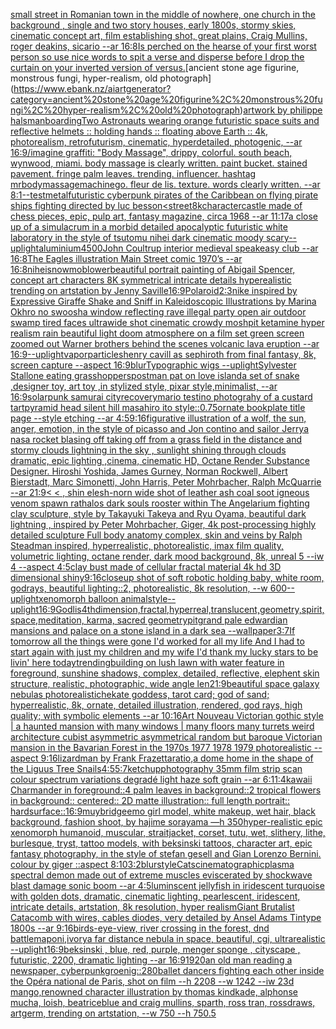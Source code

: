 [small street in Romanian town in the middle of nowhere, one church in the background , single and two story houses, early 1800s, stormy skies, cinematic concept art, film establishing shot, great plains, Craig Mullins, roger deakins, sicario --ar 16:8](https://www.ebank.nz/aiartgenerator?category=small%20street%20in%20Romanian%20town%20in%20the%20middle%20of%20nowhere%2C%20one%20church%20in%20the%20background%20%2C%20single%20and%20two%20story%20houses%2C%20early%201800s%2C%20stormy%20skies%2C%20cinematic%20concept%20art%2C%20film%20establishing%20shot%2C%20great%20plains%2C%20Craig%20Mullins%2C%20roger%20deakins%2C%20sicario%20--ar%2016%3A8)[Is perched on the hearse of your first worst person so use nice words to spit a verse and disperse before I drop the curtain on your inverted version of versus.](https://www.ebank.nz/aiartgenerator?category=Is%20perched%20on%20the%20hearse%20of%20your%20first%20worst%20person%20so%20use%20nice%20words%20to%20spit%20a%20verse%20and%20disperse%20before%20I%20drop%20the%20curtain%20on%20your%20inverted%20version%20of%20versus.)[ancient stone age figurine, monstrous fungi, hyper-realism, old photograph](https://www.ebank.nz/aiartgenerator?category=ancient%20stone%20age%20figurine%2C%20monstrous%20fungi%2C%20hyper-realism%2C%20old%20photograph)[artwork by philippe halsman](https://www.ebank.nz/aiartgenerator?category=artwork%20by%20philippe%20halsman)[boarding](https://www.ebank.nz/aiartgenerator?category=boarding)[Two Astronauts wearing orange futuristic space suits and reflective helmets :: holding hands :: floating above Earth :: 4k, photorealism, retrofuturism, cinematic, hyperdetailed, photogenic, --ar 16:9](https://www.ebank.nz/aiartgenerator?category=Two%20Astronauts%20wearing%20orange%20futuristic%20space%20suits%20and%20reflective%20helmets%20%3A%3A%20holding%20hands%20%3A%3A%20floating%20above%20Earth%20%3A%3A%204k%2C%20photorealism%2C%20retrofuturism%2C%20cinematic%2C%20hyperdetailed%2C%20photogenic%2C%20--ar%2016%3A9)[/imagine graffiti: "Body Massage", drippy, colorful. south beach, wynwood, miami. body massage is clearly written. paint bucket. stained pavement. fringe palm leaves. trending. influencer. hashtag mrbodymassagemachinego. fleur de lis. texture. words clearly written. --ar 8:1](https://www.ebank.nz/aiartgenerator?category=/imagine%20graffiti%3A%20%22Body%20Massage%22%2C%20drippy%2C%20colorful.%20south%20beach%2C%20wynwood%2C%20miami.%20body%20massage%20is%20clearly%20written.%20paint%20bucket.%20stained%20pavement.%20fringe%20palm%20leaves.%20trending.%20influencer.%20hashtag%20mrbodymassagemachinego.%20fleur%20de%20lis.%20texture.%20words%20clearly%20written.%20--ar%208%3A1)[--test](https://www.ebank.nz/aiartgenerator?category=--test)[metal](https://www.ebank.nz/aiartgenerator?category=metal)[futuristic cyberpunk pirates of the Caribbean on flying pirate ships fighting directed by luc besson](https://www.ebank.nz/aiartgenerator?category=futuristic%20cyberpunk%20pirates%20of%20the%20Caribbean%20on%20flying%20pirate%20ships%20fighting%20directed%20by%20luc%20besson)[<street](https://www.ebank.nz/aiartgenerator?category=%3Cstreet)[8k](https://www.ebank.nz/aiartgenerator?category=8k)[character](https://www.ebank.nz/aiartgenerator?category=character)[castle made of chess pieces, epic, pulp art, fantasy magazine, circa 1968 --ar 11:17](https://www.ebank.nz/aiartgenerator?category=castle%20made%20of%20chess%20pieces%2C%20epic%2C%20pulp%20art%2C%20fantasy%20magazine%2C%20circa%201968%20--ar%2011%3A17)[a close up of a simulacrum in a morbid detailed apocalyptic futuristic white laboratory in the style of tsutomu nihei dark cinematic moody scary](https://www.ebank.nz/aiartgenerator?category=a%20close%20up%20of%20a%20simulacrum%20in%20a%20morbid%20detailed%20apocalyptic%20futuristic%20white%20laboratory%20in%20the%20style%20of%20tsutomu%20nihei%20dark%20cinematic%20moody%20scary)[--uplight](https://www.ebank.nz/aiartgenerator?category=--uplight)[aluminium](https://www.ebank.nz/aiartgenerator?category=aluminium)[4500](https://www.ebank.nz/aiartgenerator?category=4500)[John Coultrup interior medieval speakeasy club --ar 16:8](https://www.ebank.nz/aiartgenerator?category=John%20Coultrup%20interior%20medieval%20speakeasy%20club%20--ar%2016%3A8)[The Eagles illustration Main Street comic 1970’s --ar 16:8](https://www.ebank.nz/aiartgenerator?category=The%20Eagles%20illustration%20Main%20Street%20comic%201970%E2%80%99s%20--ar%2016%3A8)[nihei](https://www.ebank.nz/aiartgenerator?category=nihei)[snowmoblower](https://www.ebank.nz/aiartgenerator?category=snowmoblower)[beautiful portrait painting of Abigail Spencer, concept art characters 8K symmetrical intricate details hyperealistic trending on artstation by Jenny Saville](https://www.ebank.nz/aiartgenerator?category=beautiful%20portrait%20painting%20of%20Abigail%20Spencer%2C%20concept%20art%20characters%208K%20symmetrical%20intricate%20details%20hyperealistic%20trending%20on%20artstation%20by%20Jenny%20Saville)[16:9](https://www.ebank.nz/aiartgenerator?category=16%3A9)[Polaroid](https://www.ebank.nz/aiartgenerator?category=Polaroid)[2:3](https://www.ebank.nz/aiartgenerator?category=2%3A3)[nike inspired by Expressive Giraffe Shake and Sniff in Kaleidoscopic Illustrations by Marina Okhro no swoosh](https://www.ebank.nz/aiartgenerator?category=nike%20inspired%20by%20Expressive%20Giraffe%20Shake%20and%20Sniff%20in%20Kaleidoscopic%20Illustrations%20by%20Marina%20Okhro%20no%20swoosh)[a window reflecting rave illegal party open air outdoor swamp tired faces ultrawide shot cinematic crowdy moshpit ketamine hyper realism rain beautiful light doom atmosphere on a film set green screen zoomed out Warner brothers behind the scenes volcanic lava eruption --ar 16:9](https://www.ebank.nz/aiartgenerator?category=a%20window%20reflecting%20rave%20illegal%20party%20open%20air%20outdoor%20swamp%20tired%20faces%20ultrawide%20shot%20cinematic%20crowdy%20moshpit%20ketamine%20hyper%20realism%20rain%20beautiful%20light%20doom%20atmosphere%20on%20a%20film%20set%20green%20screen%20zoomed%20out%20Warner%20brothers%20behind%20the%20scenes%20volcanic%20lava%20eruption%20--ar%2016%3A9)[--uplight](https://www.ebank.nz/aiartgenerator?category=--uplight)[vapor](https://www.ebank.nz/aiartgenerator?category=vapor)[particles](https://www.ebank.nz/aiartgenerator?category=particles)[henry cavill as sephiroth from final fantasy, 8k, screen capture --aspect 16:9](https://www.ebank.nz/aiartgenerator?category=henry%20cavill%20as%20sephiroth%20from%20final%20fantasy%2C%208k%2C%20screen%20capture%20--aspect%2016%3A9)[blur](https://www.ebank.nz/aiartgenerator?category=blur)[Typographic wigs --uplight](https://www.ebank.nz/aiartgenerator?category=Typographic%20wigs%20--uplight)[Sylvester Stallone eating grasshoppers](https://www.ebank.nz/aiartgenerator?category=Sylvester%20Stallone%20eating%20grasshoppers)[postman pat on love island](https://www.ebank.nz/aiartgenerator?category=postman%20pat%20on%20love%20island)[a set of snake ,designer toy, art toy ,in stylized style, pixar style,minimalist, --ar 16:9](https://www.ebank.nz/aiartgenerator?category=a%20set%20of%20snake%20%2Cdesigner%20toy%2C%20art%20toy%20%2Cin%20stylized%20style%2C%20pixar%20style%2Cminimalist%2C%20--ar%2016%3A9)[solarpunk samurai city](https://www.ebank.nz/aiartgenerator?category=solarpunk%20samurai%20city)[recovery](https://www.ebank.nz/aiartgenerator?category=recovery)[mario testino photograhy of a custard tart](https://www.ebank.nz/aiartgenerator?category=mario%20testino%20photograhy%20of%20a%20custard%20tart)[pyramid head silent hill masahiro ito style](https://www.ebank.nz/aiartgenerator?category=pyramid%20head%20silent%20hill%20masahiro%20ito%20style)[::0.75](https://www.ebank.nz/aiartgenerator?category=%3A%3A0.75)[ornate bookplate title page --style etching  --ar 4:5](https://www.ebank.nz/aiartgenerator?category=ornate%20bookplate%20title%20page%20--style%20etching%20%20--ar%204%3A5)[9:16](https://www.ebank.nz/aiartgenerator?category=9%3A16)[figurative illustration of a wolf, the sun, anger, emotion, in the style of picasso and Jon contino and sailor Jerry](https://www.ebank.nz/aiartgenerator?category=figurative%20illustration%20of%20a%20wolf%2C%20the%20sun%2C%20anger%2C%20emotion%2C%20in%20the%20style%20of%20picasso%20and%20Jon%20contino%20and%20sailor%20Jerry)[a nasa rocket blasing off taking off from a grass field in the distance and stormy clouds lightning in the sky , sunlight shining through clouds  dramatic, epic lighting ,cinema, cinematic HD, Octane Render Substance Designer. Hiroshi Yoshida, James Gurney, Norman Rockwell, Albert Bierstadt, Marc Simonetti, John Harris, Peter Mohrbacher, Ralph McQuarrie --ar 21:9](https://www.ebank.nz/aiartgenerator?category=a%20nasa%20rocket%20blasing%20off%20taking%20off%20from%20a%20grass%20field%20in%20the%20distance%20and%20stormy%20clouds%20lightning%20in%20the%20sky%20%2C%20sunlight%20shining%20through%20clouds%20%20dramatic%2C%20epic%20lighting%20%2Ccinema%2C%20cinematic%20HD%2C%20Octane%20Render%20Substance%20Designer.%20Hiroshi%20Yoshida%2C%20James%20Gurney%2C%20Norman%20Rockwell%2C%20Albert%20Bierstadt%2C%20Marc%20Simonetti%2C%20John%20Harris%2C%20Peter%20Mohrbacher%2C%20Ralph%20McQuarrie%20--ar%2021%3A9)[< < , shin elesh-norn wide shot of leather ash coal soot igneous venom spawn rathalos dark souls rooster within The Angelarium fighting clay sculpture, style by Takayuki Takeya and Ryu Oyama, beautiful dark lightning , inspired by Peter Mohrbacher, Giger, 4k post-processing highly detailed sculpture Full body anatomy complex, skin and veins by Ralph Steadman inspired, hyperrealistic, photorealistic, imax film quality, volumetric lighting, octane render, dark mood background, 8k, unreal 5 --iw 4 --aspect 4:5](https://www.ebank.nz/aiartgenerator?category=%3C%20%3C%20%2C%20shin%20elesh-norn%20wide%20shot%20of%20leather%20ash%20coal%20soot%20igneous%20venom%20spawn%20rathalos%20dark%20souls%20rooster%20within%20The%20Angelarium%20fighting%20clay%20sculpture%2C%20style%20by%20Takayuki%20Takeya%20and%20Ryu%20Oyama%2C%20beautiful%20dark%20lightning%20%2C%20inspired%20by%20Peter%20Mohrbacher%2C%20Giger%2C%204k%20post-processing%20highly%20detailed%20sculpture%20Full%20body%20anatomy%20complex%2C%20skin%20and%20veins%20by%20Ralph%20Steadman%20inspired%2C%20hyperrealistic%2C%20photorealistic%2C%20imax%20film%20quality%2C%20volumetric%20lighting%2C%20octane%20render%2C%20dark%20mood%20background%2C%208k%2C%20unreal%205%20--iw%204%20--aspect%204%3A5)[clay bust made of cellular fractal material 4k hd 3D dimensional shiny](https://www.ebank.nz/aiartgenerator?category=clay%20bust%20made%20of%20cellular%20fractal%20material%204k%20hd%203D%20dimensional%20shiny)[9:16](https://www.ebank.nz/aiartgenerator?category=9%3A16)[closeup shot of soft robotic holding baby, white room, godrays, beautiful lighting::2, photorealistic, 8k resolution, --w 600](https://www.ebank.nz/aiartgenerator?category=closeup%20shot%20of%20soft%20robotic%20holding%20baby%2C%20white%20room%2C%20godrays%2C%20beautiful%20lighting%3A%3A2%2C%20photorealistic%2C%208k%20resolution%2C%20--w%20600)[--uplight](https://www.ebank.nz/aiartgenerator?category=--uplight)[xenomorph balloon animal](https://www.ebank.nz/aiartgenerator?category=xenomorph%20balloon%20animal)[style](https://www.ebank.nz/aiartgenerator?category=style)[--uplight](https://www.ebank.nz/aiartgenerator?category=--uplight)[16:9](https://www.ebank.nz/aiartgenerator?category=16%3A9)[Godlis](https://www.ebank.nz/aiartgenerator?category=Godlis)[4thdimension,fractal,hyperreal,translucent,geometry,spirit,space,meditation, karma, sacred geometry](https://www.ebank.nz/aiartgenerator?category=4thdimension%2Cfractal%2Chyperreal%2Ctranslucent%2Cgeometry%2Cspirit%2Cspace%2Cmeditation%2C%20karma%2C%20sacred%20geometry)[pit](https://www.ebank.nz/aiartgenerator?category=pit)[grand pale edwardian mansions and palace on a stone island in a dark sea --wallpaper](https://www.ebank.nz/aiartgenerator?category=grand%20pale%20edwardian%20mansions%20and%20palace%20on%20a%20stone%20island%20in%20a%20dark%20sea%20--wallpaper)[3:7](https://www.ebank.nz/aiartgenerator?category=3%3A7)[If tomorrow all the things were gone I'd worked for all my life And I had to start again with just my children and my wife I'd thank my lucky stars to be livin' here today](https://www.ebank.nz/aiartgenerator?category=If%20tomorrow%20all%20the%20things%20were%20gone%20I%27d%20worked%20for%20all%20my%20life%20And%20I%20had%20to%20start%20again%20with%20just%20my%20children%20and%20my%20wife%20I%27d%20thank%20my%20lucky%20stars%20to%20be%20livin%27%20here%20today)[trending](https://www.ebank.nz/aiartgenerator?category=trending)[building  on lush lawn with water feature in foreground, sunshine shadows, complex, detailed, reflective, elephent skin structure, realistic, photographic, wide angle len](https://www.ebank.nz/aiartgenerator?category=building%20%20on%20lush%20lawn%20with%20water%20feature%20in%20foreground%2C%20sunshine%20shadows%2C%20complex%2C%20detailed%2C%20reflective%2C%20elephent%20skin%20structure%2C%20realistic%2C%20photographic%2C%20wide%20angle%20len)[21:9](https://www.ebank.nz/aiartgenerator?category=21%3A9)[beautiful space galaxy nebulas photorealistic](https://www.ebank.nz/aiartgenerator?category=beautiful%20space%20galaxy%20nebulas%20photorealistic)[hekate goddess, tarot card; god of sand; hyperrealistic, 8k, ornate, detailed illustration, rendered, god rays, high quality; with symbolic elements --ar 10:16](https://www.ebank.nz/aiartgenerator?category=hekate%20goddess%2C%20tarot%20card%3B%20god%20of%20sand%3B%20hyperrealistic%2C%208k%2C%20ornate%2C%20detailed%20illustration%2C%20rendered%2C%20god%20rays%2C%20high%20quality%3B%20with%20symbolic%20elements%20--ar%2010%3A16)[Art Nouveau Victorian gothic style | a haunted mansion  with many windows | many floors many turrets weird architecture cubist asymmetric asymmetrical random but baroque Victorian mansion in the Bavarian Forest  in the 1970s 1977 1978 1979 photorealistic --aspect 9:16](https://www.ebank.nz/aiartgenerator?category=Art%20Nouveau%20Victorian%20gothic%20style%20%7C%20a%20haunted%20mansion%20%20with%20many%20windows%20%7C%20many%20floors%20many%20turrets%20weird%20architecture%20cubist%20asymmetric%20asymmetrical%20random%20but%20baroque%20Victorian%20mansion%20in%20the%20Bavarian%20Forest%20%20in%20the%201970s%201977%201978%201979%20photorealistic%20--aspect%209%3A16)[lizardman by Frank Frazetta](https://www.ebank.nz/aiartgenerator?category=lizardman%20by%20Frank%20Frazetta)[ratio,](https://www.ebank.nz/aiartgenerator?category=ratio%2C)[a dome home in the shape of the Liguus Tree Snails](https://www.ebank.nz/aiartgenerator?category=a%20dome%20home%20in%20the%20shape%20of%20the%20Liguus%20Tree%20Snails)[4:5](https://www.ebank.nz/aiartgenerator?category=4%3A5)[5:7](https://www.ebank.nz/aiartgenerator?category=5%3A7)[ketchup](https://www.ebank.nz/aiartgenerator?category=ketchup)[photography 35mm film strip scan colour spectrum variations degradé light haze soft grain --ar 6:1](https://www.ebank.nz/aiartgenerator?category=photography%2035mm%20film%20strip%20scan%20colour%20spectrum%20variations%20degrad%C3%A9%20light%20haze%20soft%20grain%20--ar%206%3A1)[1:4](https://www.ebank.nz/aiartgenerator?category=1%3A4)[kawaii Charmander in foreground::4 palm leaves in background::2  tropical flowers in background:: centered:: 2D matte illustration:: full length portrait:: hardsurface::](https://www.ebank.nz/aiartgenerator?category=kawaii%20Charmander%20in%20foreground%3A%3A4%20palm%20leaves%20in%20background%3A%3A2%20%20tropical%20flowers%20in%20background%3A%3A%20centered%3A%3A%202D%20matte%20illustration%3A%3A%20full%20length%20portrait%3A%3A%20hardsurface%3A%3A)[16:9](https://www.ebank.nz/aiartgenerator?category=16%3A9)[muybridge](https://www.ebank.nz/aiartgenerator?category=muybridge)[emo girl model, white makeup, wet hair, black background, fashion shoot, by hajime sorayama —h 350](https://www.ebank.nz/aiartgenerator?category=emo%20girl%20model%2C%20white%20makeup%2C%20wet%20hair%2C%20black%20background%2C%20fashion%20shoot%2C%20by%20hajime%20sorayama%20%E2%80%94h%20350)[hyper-realistic epic xenomorph humanoid, muscular, straitjacket, corset, tutu, wet, slithery, lithe, burlesque, tryst, tattoo models, with beksinski tattoos, character art, epic fantasy photography, in the style of stefan gesell and Gian Lorenzo Bernini.  colour by giger ::aspect 8:10](https://www.ebank.nz/aiartgenerator?category=hyper-realistic%20epic%20xenomorph%20humanoid%2C%20muscular%2C%20straitjacket%2C%20corset%2C%20tutu%2C%20wet%2C%20slithery%2C%20lithe%2C%20burlesque%2C%20tryst%2C%20tattoo%20models%2C%20with%20beksinski%20tattoos%2C%20character%20art%2C%20epic%20fantasy%20photography%2C%20in%20the%20style%20of%20stefan%20gesell%20and%20Gian%20Lorenzo%20Bernini.%20%20colour%20by%20giger%20%3A%3Aaspect%208%3A10)[3:2](https://www.ebank.nz/aiartgenerator?category=3%3A2)[blur](https://www.ebank.nz/aiartgenerator?category=blur)[style](https://www.ebank.nz/aiartgenerator?category=style)[Cats](https://www.ebank.nz/aiartgenerator?category=Cats)[cinematographic](https://www.ebank.nz/aiartgenerator?category=cinematographic)[plasma spectral demon made out of extreme muscles eviscerated by shockwave blast damage sonic boom --ar 4:5](https://www.ebank.nz/aiartgenerator?category=plasma%20spectral%20demon%20made%20out%20of%20extreme%20muscles%20eviscerated%20by%20shockwave%20blast%20damage%20sonic%20boom%20--ar%204%3A5)[luminscent jellyfish in iridescent turquoise with golden dots, dramatic, cinematic lighting, pearlescent, iridescent, intricate details,  artstation, 8k resolution, hyper realism](https://www.ebank.nz/aiartgenerator?category=luminscent%20jellyfish%20in%20iridescent%20turquoise%20with%20golden%20dots%2C%20dramatic%2C%20cinematic%20lighting%2C%20pearlescent%2C%20iridescent%2C%20intricate%20details%2C%20%20artstation%2C%208k%20resolution%2C%20hyper%20realism)[Giant Brutalist Catacomb with wires, cables diodes, very detailed by Ansel Adams Tintype 1800s --ar  9:16](https://www.ebank.nz/aiartgenerator?category=Giant%20Brutalist%20Catacomb%20with%20wires%2C%20cables%20diodes%2C%20very%20detailed%20by%20Ansel%20Adams%20Tintype%201800s%20--ar%20%209%3A16)[birds-eye-view, river crossing in the forest, dnd battlemap](https://www.ebank.nz/aiartgenerator?category=birds-eye-view%2C%20river%20crossing%20in%20the%20forest%2C%20dnd%20battlemap)[oni,ivory](https://www.ebank.nz/aiartgenerator?category=oni%2Civory)[a far distance nebula in space, beautiful, cgi, ultrarealistic --uplight](https://www.ebank.nz/aiartgenerator?category=a%20far%20distance%20nebula%20in%20space%2C%20beautiful%2C%20cgi%2C%20ultrarealistic%20--uplight)[16:9](https://www.ebank.nz/aiartgenerator?category=16%3A9)[beksinski , blue, red, purple, menger sponge , cityscape , futuristic, 2200, dramatic lighting --ar 16:9](https://www.ebank.nz/aiartgenerator?category=beksinski%20%2C%20blue%2C%20red%2C%20purple%2C%20menger%20sponge%20%2C%20cityscape%20%2C%20futuristic%2C%202200%2C%20dramatic%20lighting%20--ar%2016%3A9)[1920](https://www.ebank.nz/aiartgenerator?category=1920)[an old man reading a newspaper, cyberpunk](https://www.ebank.nz/aiartgenerator?category=an%20old%20man%20reading%20a%20newspaper%2C%20cyberpunk)[groenig::2](https://www.ebank.nz/aiartgenerator?category=groenig%3A%3A2)[80](https://www.ebank.nz/aiartgenerator?category=80)[ballet dancers fighting each other inside the Opéra national de Paris, shot on film --h 2208 --w 1242 --iw 2](https://www.ebank.nz/aiartgenerator?category=ballet%20dancers%20fighting%20each%20other%20inside%20the%20Op%C3%A9ra%20national%20de%20Paris%2C%20shot%20on%20film%20--h%202208%20--w%201242%20--iw%202)[3d mango,renowned character illustration by thomas kindkade, alphonse mucha, loish, beatriceblue and craig mullins, sparth, ross tran, rossdraws, artgerm, trending on artstation, --w 750 --h 750](https://www.ebank.nz/aiartgenerator?category=3d%20mango%2Crenowned%20character%20illustration%20by%20thomas%20kindkade%2C%20alphonse%20mucha%2C%20loish%2C%20beatriceblue%20and%20craig%20mullins%2C%20sparth%2C%20ross%20tran%2C%20rossdraws%2C%20artgerm%2C%20trending%20on%20artstation%2C%20--w%20750%20--h%20750)[.5](https://www.ebank.nz/aiartgenerator?category=.5)